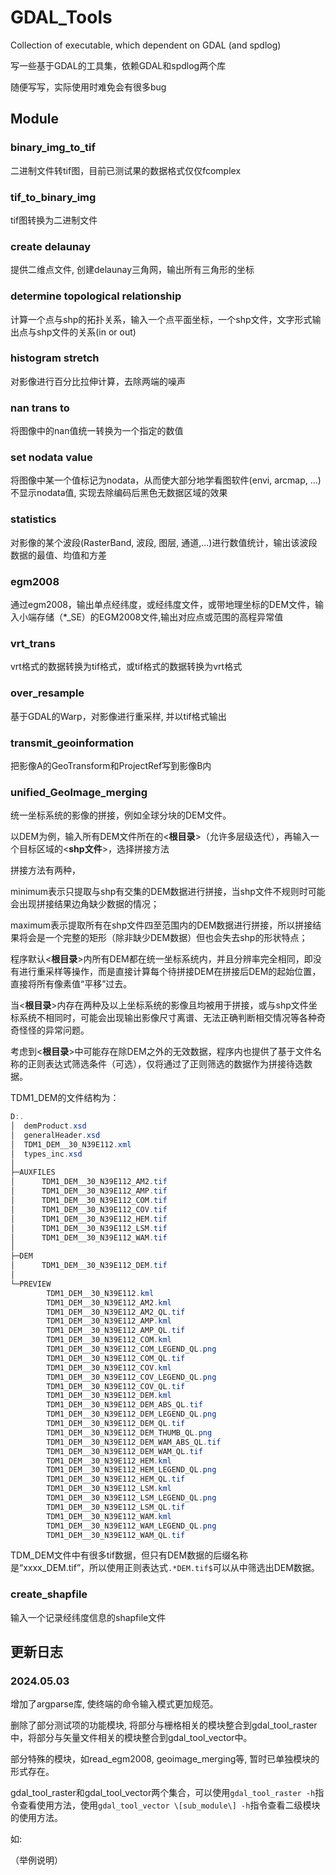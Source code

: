 # GDAL_Tools

Collection of executable, which dependent on GDAL (and spdlog)

写一些基于GDAL的工具集，依赖GDAL和spdlog两个库

随便写写，实际使用时难免会有很多bug

## Module

### binary_img_to_tif

二进制文件转tif图，目前已测试果的数据格式仅仅fcomplex

### tif_to_binary_img

tif图转换为二进制文件

### create delaunay

提供二维点文件, 创建delaunay三角网，输出所有三角形的坐标

### determine topological relationship

计算一个点与shp的拓扑关系，输入一个点平面坐标，一个shp文件，文字形式输出点与shp文件的关系(in or out)

### histogram stretch

对影像进行百分比拉伸计算，去除两端的噪声

### nan trans to

将图像中的nan值统一转换为一个指定的数值

### set nodata value

将图像中某一个值标记为nodata，从而使大部分地学看图软件(envi, arcmap, ...)不显示nodata值, 实现去除编码后黑色无数据区域的效果

### statistics

对影像的某个波段(RasterBand, 波段, 图层, 通道,...)进行数值统计，输出该波段数据的最值、均值和方差

### egm2008

通过egm2008，输出单点经纬度，或经纬度文件，或带地理坐标的DEM文件，输入小端存储（*_SE）的EGM2008文件,输出对应点或范围的高程异常值

### vrt_trans

vrt格式的数据转换为tif格式，或tif格式的数据转换为vrt格式

### over_resample

基于GDAL的Warp，对影像进行重采样, 并以tif格式输出

### transmit_geoinformation

把影像A的GeoTransform和ProjectRef写到影像B内

### unified_GeoImage_merging

统一坐标系统的影像的拼接，例如全球分块的DEM文件。

以DEM为例，输入所有DEM文件所在的<**根目录**>（允许多层级迭代），再输入一个目标区域的<**shp文件**>，选择拼接方法

拼接方法有两种，

minimum表示只提取与shp有交集的DEM数据进行拼接，当shp文件不规则时可能会出现拼接结果边角缺少数据的情况；

maximum表示提取所有在shp文件四至范围内的DEM数据进行拼接，所以拼接结果将会是一个完整的矩形（除非缺少DEM数据）但也会失去shp的形状特点；

程序默认<**根目录**>内所有DEM都在统一坐标系统内，并且分辨率完全相同，即没有进行重采样等操作，而是直接计算每个待拼接DEM在拼接后DEM的起始位置，直接将所有像素值“平移”过去。

当<**根目录**>内存在两种及以上坐标系统的影像且均被用于拼接，或与shp文件坐标系统不相同时，可能会出现输出影像尺寸离谱、无法正确判断相交情况等各种奇奇怪怪的异常问题。

考虑到<**根目录**>中可能存在除DEM之外的无效数据，程序内也提供了基于文件名称的正则表达式筛选条件（可选），仅将通过了正则筛选的数据作为拼接待选数据。

TDM1_DEM的文件结构为：

```powershell
D:.
│  demProduct.xsd
│  generalHeader.xsd
│  TDM1_DEM__30_N39E112.xml
│  types_inc.xsd
│
├─AUXFILES
│      TDM1_DEM__30_N39E112_AM2.tif
│      TDM1_DEM__30_N39E112_AMP.tif
│      TDM1_DEM__30_N39E112_COM.tif
│      TDM1_DEM__30_N39E112_COV.tif
│      TDM1_DEM__30_N39E112_HEM.tif
│      TDM1_DEM__30_N39E112_LSM.tif
│      TDM1_DEM__30_N39E112_WAM.tif
│
├─DEM
│      TDM1_DEM__30_N39E112_DEM.tif
│
└─PREVIEW
        TDM1_DEM__30_N39E112.kml
        TDM1_DEM__30_N39E112_AM2.kml
        TDM1_DEM__30_N39E112_AM2_QL.tif
        TDM1_DEM__30_N39E112_AMP.kml
        TDM1_DEM__30_N39E112_AMP_QL.tif
        TDM1_DEM__30_N39E112_COM.kml
        TDM1_DEM__30_N39E112_COM_LEGEND_QL.png
        TDM1_DEM__30_N39E112_COM_QL.tif
        TDM1_DEM__30_N39E112_COV.kml
        TDM1_DEM__30_N39E112_COV_LEGEND_QL.png
        TDM1_DEM__30_N39E112_COV_QL.tif
        TDM1_DEM__30_N39E112_DEM.kml
        TDM1_DEM__30_N39E112_DEM_ABS_QL.tif
        TDM1_DEM__30_N39E112_DEM_LEGEND_QL.png
        TDM1_DEM__30_N39E112_DEM_QL.tif
        TDM1_DEM__30_N39E112_DEM_THUMB_QL.png
        TDM1_DEM__30_N39E112_DEM_WAM_ABS_QL.tif
        TDM1_DEM__30_N39E112_DEM_WAM_QL.tif
        TDM1_DEM__30_N39E112_HEM.kml
        TDM1_DEM__30_N39E112_HEM_LEGEND_QL.png
        TDM1_DEM__30_N39E112_HEM_QL.tif
        TDM1_DEM__30_N39E112_LSM.kml
        TDM1_DEM__30_N39E112_LSM_LEGEND_QL.png
        TDM1_DEM__30_N39E112_LSM_QL.tif
        TDM1_DEM__30_N39E112_WAM.kml
        TDM1_DEM__30_N39E112_WAM_LEGEND_QL.png
        TDM1_DEM__30_N39E112_WAM_QL.tif
```

TDM_DEM文件中有很多tif数据，但只有DEM数据的后缀名称是“xxxx_DEM.tif”，所以使用正则表达式`.*DEM.tif$`可以从中筛选出DEM数据。

### create_shapfile

输入一个记录经纬度信息的shapfile文件

## 更新日志

### 2024.05.03

增加了argparse库, 使终端的命令输入模式更加规范。

删除了部分测试项的功能模块, 将部分与栅格相关的模块整合到gdal_tool_raster中，将部分与矢量文件相关的模块整合到gdal_tool_vector中。

部分特殊的模块，如read_egm2008, geoimage_merging等, 暂时已单独模块的形式存在。

gdal_tool_raster和gdal_tool_vector两个集合，可以使用`gdal_tool_raster -h`指令查看使用方法，使用`gdal_tool_vector \[sub_module\] -h`指令查看二级模块的使用方法。

如:

（举例说明）
